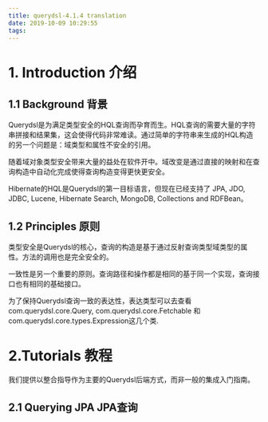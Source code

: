 ```yaml
---
title: querydsl-4.1.4 translation
date: 2019-10-09 10:29:55
tags:
---
```


# 1. Introduction 介绍

## 1.1 Background 背景

Querydsl是为满足类型安全的HQL查询而孕育而生。HQL查询的需要大量的字符串拼接和结果集，这会使得代码非常难读。通过简单的字符串来生成的HQL构造的另一个问题是：域类型和属性不安全的引用。

随着域对象类型安全带来大量的益处在软件开中。域改变是通过直接的映射和在查询构造中自动化完成使得查询构造变得更快更安全。

Hibernate的HQL是Querydsl的第一目标语言，但现在已经支持了 JPA, JDO, JDBC, Lucene, Hibernate Search, MongoDB, Collections and RDFBean。

## 1.2 Principles 原则
类型安全是Querydsl的核心，查询的构造是基于通过反射查询类型域类型的属性。方法的调用也是完全安全的。

一致性是另一个重要的原则。查询路径和操作都是相同的基于同一个实现，查询接口也有相同的基础接口。

为了保持Querydsl查询一致的表达性，表达类型可以去查看com.querydsl.core.Query, com.querydsl.core.Fetchable 和 com.querydsl.core.types.Expression这几个类.

# 2.Tutorials 教程
我们提供以整合指导作为主要的Querydsl后端方式，而非一般的集成入门指南。

## 2.1 Querying JPA JPA查询




